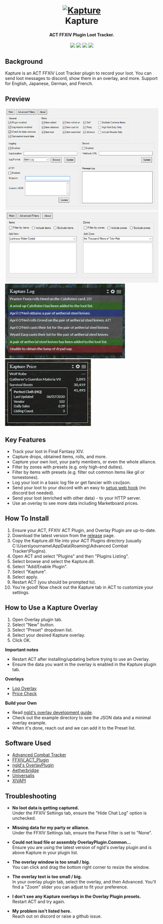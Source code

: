 <h1 align="center">
  <br><a href="https://github.com/kalilistic/kapture"><img src="img/bannerIcon.png" alt="Kapture"></a>
  <br>Kapture<br>
</h1>
<h4 align="center">ACT FFXIV Plugin Loot Tracker.</h4>

<p align="center">
  <a href="https://github.com/kalilistic/kapture/releases/latest"><img src="https://img.shields.io/github/v/release/kalilistic/kapture"></a>
  <a href="https://github.com/kalilistic/kapture/releases"><img src="https://img.shields.io/github/v/release/kalilistic/kapture?include_prereleases&label=beta"></a>  
  <a href="https://github.com/kalilistic/kapture/blob/master/LICENSE"><img src="https://img.shields.io/github/license/kalilistic/kapture?color=lightgrey"></a>
  <a href="https://discord.gg/ftn4k7x"><img src="https://img.shields.io/badge/chat-on%20discord-7289da.svg"></a>
</p>

## Background

Kapture is an ACT FFXIV Loot Tracker plugin to record your loot. You can send loot messages to discord, show them in an overlay, and more. Support for English, Japanese, German, and French.

## Preview

![image](img/preview1.png)<br>
![image](img/preview2.png)<br>
![image](img/preview3.png)
![image](img/preview4.png)

## Key Features

* Track your loot in Final Fantasy XIV.
* Capture drops, obtained items, rolls, and more.
* Capture your own loot, your party members, or even the whole alliance.
* Filter by zones with presets (e.g. only high-end duties).
* Filter by items with presets (e.g. filter out common items like gil or tomestones).
* Log your loot in a basic log file or get fancier with csv/json.
* Send your loot to your discord with an easy to [setup web hook](https://support.discordapp.com/hc/en-us/articles/228383668-Intro-to-Webhooks) (no discord bot needed).
* Send your loot (enriched with other data) - to your HTTP server.
* Use an overlay to see more data including Marketboard prices.


## How To Install

1. Ensure your ACT, FFXIV ACT Plugin, and Overlay Plugin are up-to-date.
2. Download the latest version from the [release](https://github.com/kalilistic/Kapture/releases/latest) page.
3. Copy the Kapture.dll file into your ACT Plugins directory (usually C:\Users\yourname\AppData\Roaming\Advanced Combat Tracker\Plugins).
4. Open ACT and select "Plugins" and then "Plugins Listing".
5. Select browse and select the Kapture.dll.
6. Select "Add/Enable Plugin".
7. Select "Kapture".
8. Select apply.
9. Restart ACT (you should be prompted to).
10. You're good! Now check out the Kapture tab in ACT to customize your settings.

## How to Use a Kapture Overlay

1. Open Overlay plugin tab.
2. Select "New" button.
3. Select "Preset" dropdown list.
4. Select your desired Kapture overlay.
5. Click OK.

**Important notes**
* Restart ACT after installing/updating before trying to use an Overlay.
* Ensure the data you want in the overlay is enabled in the Kapture plugin tab.

**Overlays**
* <a href="https://github.com/kalilistic/kapture-log-overlay">Log Overlay</a>
* <a href="https://github.com/kalilistic/kapture-price-overlay">Price Check</a>

**Build your Own**
* Read <a href="https://ngld.github.io/OverlayPlugin/devs/">ngld's overlay development guide</a>.
* Check out the example directory to see the JSON data and a minimal overlay example.
* When it's done, reach out and we can add it to the Preset list.

## Software Used

* <a href="https://github.com/EQAditu/AdvancedCombatTracker">Advanced Combat Tracker</a>
* <a href="https://github.com/ravahn/FFXIV_ACT_Plugin">FFXIV_ACT_Plugin</a>
* <a href="https://github.com/ngld/OverlayPlugin">ngld's OverlayPlugin</a>
* <a href="https://github.com/kalilistic/Aetherbridge">Aetherbridge</a>
* <a href="https://github.com/Universalis-FFXIV/Universalis">Universalis</a>
* <a href="https://xivapi.com/docs/Icons">XIVAPI</a>

## Troubleshooting
* **No loot data is getting captured.**<br>
  Under the FFXIV Settings tab, ensure the "Hide Chat Log" option is unchecked.

* **Missing data for my party or alliance.**<br>
  Under the FFXIV Settings tab, ensure the Parse Filter is set to "None".

* **Could not load file or assembly OverlayPlugin.Common...**<br>
  Ensure you are using the latest version of ngld's overlay plugin and is above Kapture in your plugin list.
  
* **The overlay window is too small / big.**<br>
  You can click and drag the bottom right corner to resize the window.
  
* **The overlay text is too small / big.**<br>
  In your overlay plugin tab, select the overlay, and then Advanced. You'll find a "Zoom" slider you can adjust to fit your preference.

* **I don't see any Kapture overlays in the Overlay Plugin presets.**<br>
  Restart ACT and try again.
  
* **My problem isn't listed here.**<br>
  Reach out on discord or raise a github issue.
